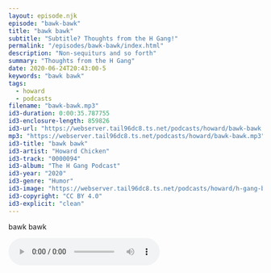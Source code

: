 ```yaml
---
layout: episode.njk
episode: "bawk-bawk"
title: "bawk bawk"
subtitle: "Subtitle? Thoughts from the H Gang!"
permalink: "/episodes/bawk-bawk/index.html"
description: "Non-sequiturs and so forth"
summary: "Thoughts from the H Gang"
date: 2020-06-24T20:43:00-5
keywords: "bawk bawk"
tags:
  - howard
  - podcasts
filename: "bawk-bawk.mp3"
id3-duration: 0:00:35.787755
id3-enclosure-length: 859826
id3-url: "https://webserver.tail96dc8.ts.net/podcasts/howard/bawk-bawk.mp3"
mp3: "https://webserver.tail96dc8.ts.net/podcasts/howard/bawk-bawk.mp3"
id3-title: "bawk bawk"
id3-artist: "Howard Chicken"
id3-track: "0000094"
id3-album: "The H Gang Podcast"
id3-year: "2020"
id3-genre: "Humor"
id3-image: "https://webserver.tail96dc8.ts.net/podcasts/howard/h-gang-bold.jpg"
id3-copyright: "CC BY 4.0"
id3-explicit: "clean"
---
```

bawk bawk

<audio controls>
  <source src="https://webserver.tail96dc8.ts.net/podcasts/howard/bawk-bawk.mp3">
</audio>
